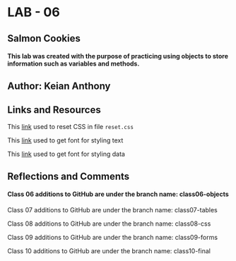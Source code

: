 # LAB - 06

## Salmon Cookies

#### This lab was created with the purpose of practicing using objects to store information such as variables and methods.

## Author: Keian Anthony

## Links and Resources

This [link](https://meyerweb.com/eric/tools/css/reset/) used to reset CSS in file `reset.css`

This [link](https://fonts.google.com/specimen/Indie+Flower?category=Handwriting#standard-styles) used to get font for styling text

This [link](https://fonts.google.com/specimen/Inconsolata?category=Monospace) used to get font for styling data

## Reflections and Comments

#### Class 06 additions to GitHub are under the branch name: class06-objects

Class 07 additions to GitHub are under the branch name: class07-tables

Class 08 additions to GitHub are under the branch name: class08-css

Class 09 additions to GitHub are under the branch name: class09-forms

Class 10 additions to GitHub are under the branch name: class10-final